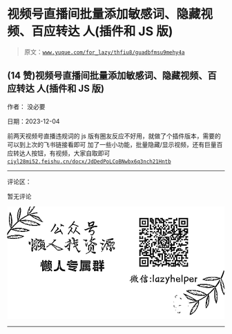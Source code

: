 # 视频号直播间批量添加敏感词、隐藏视频、百应转达 人(插件和 JS 版)

> 原文：[`www.yuque.com/for_lazy/thfiu8/guadbfmsu9mehy4a`](https://www.yuque.com/for_lazy/thfiu8/guadbfmsu9mehy4a)

## (14 赞)视频号直播间批量添加敏感词、隐藏视频、百应转达 人(插件和 JS 版)

作者： 没必要

日期：2023-12-04

前两天视频号直播违规词的 js 版有圈友反应不好用，就做了个插件版本，需要的可以到上次的飞书链接看即可
加了一些小功能，批量隐藏/显示视频，还有巨量百应转达人按钮，有视频，大家自取即可
[`ciyl28mi52.feishu.cn/docx/JdDedPoLCoBNwbx6q3nch21Hntb`](https://ciyl28mi52.feishu.cn/docx/JdDedPoLCoBNwbx6q3nch21Hntb)

* * *

评论区：

暂无评论

![](img/1c37d505930596d12a88ab23e11aa07a.png)

* * *